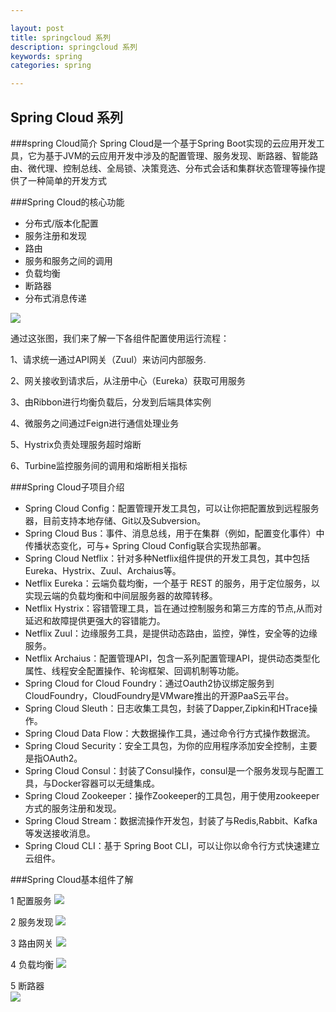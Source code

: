 ```yaml
---

layout: post
title: springcloud 系列
description: springcloud 系列
keywords: spring
categories: spring

---
```



## Spring Cloud 系列

###spring Cloud简介
Spring Cloud是一个基于Spring Boot实现的云应用开发工具，它为基于JVM的云应用开发中涉及的配置管理、服务发现、断路器、智能路由、微代理、控制总线、全局锁、决策竞选、分布式会话和集群状态管理等操作提供了一种简单的开发方式

###Spring Cloud的核心功能
+ 分布式/版本化配置
+ 服务注册和发现
+ 路由
+ 服务和服务之间的调用
+ 负载均衡
+ 断路器
+ 分布式消息传递

![](https://i.imgur.com/gHHrXvR.png)

通过这张图，我们来了解一下各组件配置使用运行流程：

1、请求统一通过API网关（Zuul）来访问内部服务.

2、网关接收到请求后，从注册中心（Eureka）获取可用服务

3、由Ribbon进行均衡负载后，分发到后端具体实例

4、微服务之间通过Feign进行通信处理业务

5、Hystrix负责处理服务超时熔断

6、Turbine监控服务间的调用和熔断相关指标

###Spring Cloud子项目介绍
+ Spring Cloud Config：配置管理开发工具包，可以让你把配置放到远程服务器，目前支持本地存储、Git以及Subversion。
+ Spring Cloud Bus：事件、消息总线，用于在集群（例如，配置变化事件）中传播状态变化，可与+ Spring Cloud Config联合实现热部署。
+ Spring Cloud Netflix：针对多种Netflix组件提供的开发工具包，其中包括Eureka、Hystrix、Zuul、Archaius等。
+ Netflix Eureka：云端负载均衡，一个基于 REST 的服务，用于定位服务，以实现云端的负载均衡和中间层服务器的故障转移。
+ Netflix Hystrix：容错管理工具，旨在通过控制服务和第三方库的节点,从而对延迟和故障提供更强大的容错能力。
+ Netflix Zuul：边缘服务工具，是提供动态路由，监控，弹性，安全等的边缘服务。
+ Netflix Archaius：配置管理API，包含一系列配置管理API，提供动态类型化属性、线程安全配置操作、轮询框架、回调机制等功能。
+ Spring Cloud for Cloud Foundry：通过Oauth2协议绑定服务到CloudFoundry，CloudFoundry是VMware推出的开源PaaS云平台。
+ Spring Cloud Sleuth：日志收集工具包，封装了Dapper,Zipkin和HTrace操作。
+ Spring Cloud Data Flow：大数据操作工具，通过命令行方式操作数据流。
+ Spring Cloud Security：安全工具包，为你的应用程序添加安全控制，主要是指OAuth2。
+ Spring Cloud Consul：封装了Consul操作，consul是一个服务发现与配置工具，与Docker容器可以无缝集成。
+ Spring Cloud Zookeeper：操作Zookeeper的工具包，用于使用zookeeper方式的服务注册和发现。
+ Spring Cloud Stream：数据流操作开发包，封装了与Redis,Rabbit、Kafka等发送接收消息。
+ Spring Cloud CLI：基于 Spring Boot CLI，可以让你以命令行方式快速建立云组件。

###Spring Cloud基本组件了解

1 配置服务
![](https://i.imgur.com/KV4zfeu.png)

2 服务发现
![](https://i.imgur.com/yvzgAja.png)

3 路由网关
![](https://i.imgur.com/vVWbYT0.png)

4 负载均衡
![](https://i.imgur.com/w8vPpKT.png)

5 断路器  
![](https://i.imgur.com/ZCmlfjM.png)
